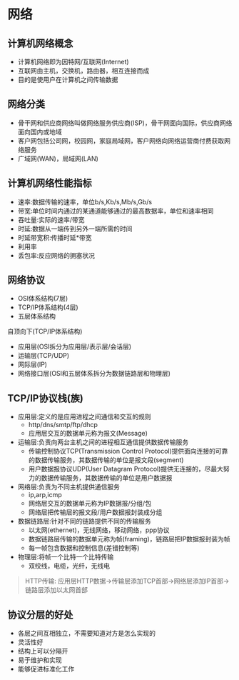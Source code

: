 # 网络

## 计算机网络概念

- 计算机网络即为因特网/互联网(Internet)
- 互联网由主机，交换机，路由器，相互连接而成
- 目的是使用户在计算机之间传输数据

## 网络分类

- 骨干网和供应商网络叫做网络服务供应商(ISP)，骨干网面向国际，供应商网络面向国内或地域
- 客户网包括公司网，校园网，家庭局域网，客户网络向网络运营商付费获取网络服务
- 广域网(WAN)，局域网(LAN)

## 计算机网络性能指标

- 速率:数据传输的速率，单位b/s,Kb/s,Mb/s,Gb/s
- 带宽:单位时间内通过的某通道能够通过的最高数据率，单位和速率相同
- 吞吐量:实际的速率/带宽
- 时延:数据从一端传到另外一端所需的时间
- 时延带宽积:传播时延*带宽
- 利用率
- 丢包率:反应网络的拥塞状况

## 网络协议

- OSI体系结构(7层)
- TCP/IP体系结构(4层)
- 五层体系结构

自顶向下(TCP/IP体系结构)

- 应用层(OSI拆分为应用层/表示层/会话层)
- 运输层(TCP/UDP)
- 网际层(IP)
- 网络接口层(OSI和五层体系拆分为数据链路层和物理层)

## TCP/IP协议栈(族)

- 应用层:定义的是应用进程之间通信和交互的规则
    - http/dns/smtp/ftp/dhcp
    - 应用层交互的数据单元称为报文(Message)
- 运输层:负责向两台主机之间的进程相互通信提供数据传输服务
    - 传输控制协议TCP(Transmission Control Protocol)提供面向连接的可靠的数据传输服务，其数据传输的单位是报文段(segment)
    - 用户数据报协议UDP(User Datagram Protocol)提供无连接的，尽最大努力的数据传输服务，其数据传输的单位是用户数据报
- 网络层:负责为不同主机提供通信服务
    - ip,arp,icmp
    - 网络层交互的数据单元称为IP数据报/分组/包
    - 网络层把传输层的报文段/用户数据报封装成分组
- 数据链路层:针对不同的链路提供不同的传输服务
    - 以太网(ethernet)，无线网络，移动网络，ppp协议
    - 数据链路层传输的数据单元称为帧(framing)，链路层把IP数据报封装为帧
    - 每一帧包含数据和控制信息(差错控制等)
- 物理层:将帧一个比特一个比特传输
    - 双绞线，电缆，光纤，无线电

> HTTP传输: 应用层HTTP数据->传输层添加TCP首部->网络层添加IP首部->链路层添加以太网首部

## 协议分层的好处

- 各层之间互相独立，不需要知道对方是怎么实现的
- 灵活性好
- 结构上可以分隔开
- 易于维护和实现
- 能够促进标准化工作
